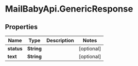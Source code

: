 # MailBabyApi.GenericResponse

## Properties
Name | Type | Description | Notes
------------ | ------------- | ------------- | -------------
**status** | **String** |  | [optional] 
**text** | **String** |  | [optional] 
